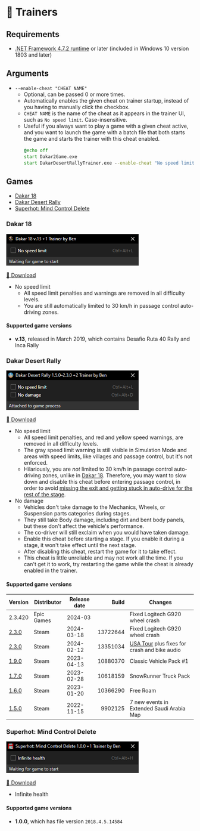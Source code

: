 🏃 Trainers
===

<a id="requirements"></a>
## Requirements
- [.NET Framework 4.7.2 runtime](https://dotnet.microsoft.com/download/dotnet-framework) or later (included in Windows 10 version 1803 and later)

## Arguments
- `--enable-cheat "CHEAT NAME"`
    - Optional, can be passed 0 or more times.
    - Automatically enables the given cheat on trainer startup, instead of you having to manually click the checkbox.
    - `CHEAT NAME` is the name of the cheat as it appears in the trainer UI, such as `No speed limit`. Case-insensitive.
    - Useful if you always want to play a game with a given cheat active, and you want to launch the game with a batch file that both starts the game and starts the trainer with this cheat enabled.
        ```bat
        @echo off
        start Dakar2Game.exe
        start DakarDesertRallyTrainer.exe --enable-cheat "No speed limit" --enable-cheat "No damage"
        ```

## Games
<!-- MarkdownTOC autolink="true" bracket="round" autoanchor="false" levels="3" style="unordered" -->

- [Dakar 18](#dakar-18)
- [Dakar Desert Rally](#dakar-desert-rally)
- [Superhot: Mind Control Delete](#superhot-mind-control-delete)

<!-- /MarkdownTOC -->

### Dakar 18

![trainer screenshot](.github/images/dakar18.png)

[💾 Download](https://github.com/Aldaviva/Trainers/releases/latest/download/Dakar18Trainer.exe)

- No speed limit
    - All speed limit penalties and warnings are removed in all difficulty levels.
    - You are still automatically limited to 30 km/h in passage control auto-driving zones.

#### Supported game versions

- **v.13**, released in March 2019, which contains Desafio Ruta 40 Rally and Inca Rally

### Dakar Desert Rally

![trainer screenshot](.github/images/dakardesertrally.png)

[💾 Download](https://github.com/Aldaviva/Trainers/releases/latest/download/DakarDesertRallyTrainer.exe)

- No speed limit
    - All speed limit penalties, and red and yellow speed warnings, are removed in all difficulty levels.
    - The gray speed limit warning is still visible in Simulation Mode and areas with speed limits, like villages and passage control, but it's not enforced.
    - Hilariously, you are *not* limited to 30 km/h in passage control auto-driving zones, unlike in [Dakar 18](#dakar-18). Therefore, you may want to slow down and disable this cheat before entering passage control, in order to avoid [missing the exit and getting stuck in auto-drive for the rest of the stage](https://twitter.com/Aldaviva/status/1602037249650081793).
- No damage
    - Vehicles don't take damage to the Mechanics, Wheels, or Suspension parts categories during stages.
    - They still take Body damage, including dirt and bent body panels, but these don't affect the vehicle's performance.
    - The co-driver will still exclaim when you would have taken damage.
    - Enable this cheat before starting a stage. If you enable it during a stage, it won't take effect until the next stage.
    - After disabling this cheat, restart the game for it to take effect.
    - This cheat is little unreliable and may not work all the time. If you can't get it to work, try restarting the game while the cheat is already enabled in the trainer.

#### Supported game versions

|Version|Distributor|Release date|Build|Changes|
|-|-|-|-:|-|
|2.3.420|Epic Games|2024-03||Fixed Logitech G920 wheel crash|
|[2.3.0](https://store.steampowered.com/news/app/1839940/view/6923793758884093997)|Steam|2024-03-18|13722644|Fixed Logitech G920 wheel crash|
|[2.3.0](https://store.steampowered.com/news/app/1839940/view/4027975938511238388)|Steam|2024-02-12|13351034|[USA Tour](https://store.steampowered.com/news/app/1839940/view/6715496576543059671) plus fixes for crash and bike audio|
|[1.9.0](https://store.steampowered.com/news/app/1839940/view/6466647949833257321)|Steam|2023-04-13|10880370|Classic Vehicle Pack #1|
|[1.7.0](https://store.steampowered.com/news/app/1839940/view/3654145459652107245)|Steam|2023-02-28|10618159|SnowRunner Truck Pack|
|[1.6.0](https://store.steampowered.com/news/app/1839940/view/3644009189553404411)|Steam|2023-01-20|10366290|Free Roam|
|[1.5.0](https://store.steampowered.com/news/app/1839940/view/5379014706391343864)|Steam|2022-11-15|9902125|7 new events in Extended Saudi Arabia Map|

### Superhot: Mind Control Delete

![trainer screenshot](.github/images/superhotmindcontroldelete.png)

[💾 Download](https://github.com/Aldaviva/Trainers/releases/latest/download/SuperhotMindControlDeleteTrainer.exe)

- Infinite health

#### Supported game versions

- **1.0.0**, which has file version `2018.4.5.14584`
